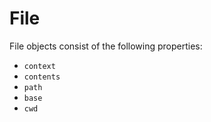 # File


File objects consist of the following properties:

* `context`
* `contents`
* `path`
* `base`
* `cwd`